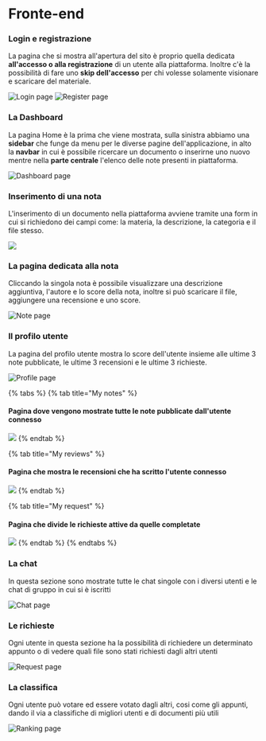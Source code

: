 # Fronte-end

### Login e registrazione

La pagina che si mostra all'apertura del sito è proprio quella dedicata **all'accesso o alla registrazione** <mark style="color:green;"></mark> di un utente alla piattaforma. Inoltre c'è la possibilità di fare uno **skip dell'accesso** per chi volesse solamente visionare e scaricare del materiale.

![Login page](https://s3.us-west-2.amazonaws.com/secure.notion-static.com/8496cedc-34c4-438d-970d-34420e4a3af3/Untitled.png?X-Amz-Algorithm=AWS4-HMAC-SHA256\&X-Amz-Content-Sha256=UNSIGNED-PAYLOAD\&X-Amz-Credential=AKIAT73L2G45EIPT3X45%2F20211224%2Fus-west-2%2Fs3%2Faws4\_request\&X-Amz-Date=20211224T173512Z\&X-Amz-Expires=86400\&X-Amz-Signature=fc73f744bb874866d92a33eb213ad42351af34039f2332751b84ab847a00aff9\&X-Amz-SignedHeaders=host\&response-content-disposition=filename%20%3D%22Untitled.png%22\&x-id=GetObject) ![Register page](https://s3.us-west-2.amazonaws.com/secure.notion-static.com/6583c9bd-38ee-48bf-8e4e-e118538a267d/Untitled.png?X-Amz-Algorithm=AWS4-HMAC-SHA256\&X-Amz-Content-Sha256=UNSIGNED-PAYLOAD\&X-Amz-Credential=AKIAT73L2G45EIPT3X45%2F20211224%2Fus-west-2%2Fs3%2Faws4\_request\&X-Amz-Date=20211224T173601Z\&X-Amz-Expires=86400\&X-Amz-Signature=839c85d2971237081a80f1769011f9290bf8e0e6b085b47db8f445f918f1f7dd\&X-Amz-SignedHeaders=host\&response-content-disposition=filename%20%3D%22Untitled.png%22\&x-id=GetObject)

### La Dashboard

La pagina Home è la prima che viene mostrata, sulla sinistra abbiamo una **sidebar** che funge da menu per le diverse pagine dell'applicazione, in alto la **navbar** in cui è possibile ricercare un documento o inserirne uno nuovo mentre nella **parte centrale** l'elenco delle note presenti in piattaforma.

![Dashboard page](https://s3.us-west-2.amazonaws.com/secure.notion-static.com/a4e3ef10-bbdb-44a6-89f3-211ffb521e60/Untitled.png?X-Amz-Algorithm=AWS4-HMAC-SHA256\&X-Amz-Content-Sha256=UNSIGNED-PAYLOAD\&X-Amz-Credential=AKIAT73L2G45EIPT3X45%2F20211224%2Fus-west-2%2Fs3%2Faws4\_request\&X-Amz-Date=20211224T174009Z\&X-Amz-Expires=86400\&X-Amz-Signature=c8e44f2cf141752608d9bf4a427d358355be872bb1984857bf62f464bff8bf2d\&X-Amz-SignedHeaders=host\&response-content-disposition=filename%20%3D%22Untitled.png%22\&x-id=GetObject)

### Inserimento di una nota

L'inserimento di un documento nella piattaforma avviene tramite una form in cui si richiedono dei campi come: la materia, la descrizione, la categoria e il file stesso.

![](https://s3.us-west-2.amazonaws.com/secure.notion-static.com/d010cdcc-0394-491a-b8d8-2e1faabad13d/Untitled.png?X-Amz-Algorithm=AWS4-HMAC-SHA256\&X-Amz-Content-Sha256=UNSIGNED-PAYLOAD\&X-Amz-Credential=AKIAT73L2G45EIPT3X45%2F20211224%2Fus-west-2%2Fs3%2Faws4\_request\&X-Amz-Date=20211224T180945Z\&X-Amz-Expires=86400\&X-Amz-Signature=d9dbbd3a8f2063358cc6118e8ed8229894e69e6562056678753adb062d9150be\&X-Amz-SignedHeaders=host\&response-content-disposition=filename%20%3D%22Untitled.png%22\&x-id=GetObject)

### La pagina dedicata alla nota

Cliccando la singola nota è possibile visualizzare una descrizione aggiuntiva, l'autore e lo score della nota, inoltre si può scaricare il file, aggiungere una recensione e uno score.

![Note page](https://s3.us-west-2.amazonaws.com/secure.notion-static.com/4a2e14f0-2f31-40af-b7f7-d6795e05cda3/Untitled.png?X-Amz-Algorithm=AWS4-HMAC-SHA256\&X-Amz-Content-Sha256=UNSIGNED-PAYLOAD\&X-Amz-Credential=AKIAT73L2G45EIPT3X45%2F20211224%2Fus-west-2%2Fs3%2Faws4\_request\&X-Amz-Date=20211224T174758Z\&X-Amz-Expires=86400\&X-Amz-Signature=ff757995ecede04c81ff211cb93dc5e82ae11ee7ef24d7e77e20af8d8d8ff1d8\&X-Amz-SignedHeaders=host\&response-content-disposition=filename%20%3D%22Untitled.png%22\&x-id=GetObject)

### Il profilo utente

La pagina del profilo utente mostra lo score dell'utente insieme alle ultime 3 note pubblicate, le ultime 3 recensioni e le ultime 3 richieste.

![Profile page](https://s3.us-west-2.amazonaws.com/secure.notion-static.com/5579d5ea-8822-4482-9602-941332119cd6/Untitled.png?X-Amz-Algorithm=AWS4-HMAC-SHA256\&X-Amz-Content-Sha256=UNSIGNED-PAYLOAD\&X-Amz-Credential=AKIAT73L2G45EIPT3X45%2F20211224%2Fus-west-2%2Fs3%2Faws4\_request\&X-Amz-Date=20211224T175509Z\&X-Amz-Expires=86400\&X-Amz-Signature=0486cb3fabd6afb8e08bfa8e570c2997f692dcb011f148159a012bcdc4ceb7ae\&X-Amz-SignedHeaders=host\&response-content-disposition=filename%20%3D%22Untitled.png%22\&x-id=GetObject)

{% tabs %}
{% tab title="My notes" %}
#### Pagina dove vengono mostrate tutte le note pubblicate dall'utente connesso

![](https://s3.us-west-2.amazonaws.com/secure.notion-static.com/6cef77ba-2482-437c-9f0a-c41a03466e9d/Untitled.png?X-Amz-Algorithm=AWS4-HMAC-SHA256\&X-Amz-Content-Sha256=UNSIGNED-PAYLOAD\&X-Amz-Credential=AKIAT73L2G45EIPT3X45%2F20211224%2Fus-west-2%2Fs3%2Faws4\_request\&X-Amz-Date=20211224T175843Z\&X-Amz-Expires=86400\&X-Amz-Signature=beee1dd1a434c5c6186a9b365f6b080d4617321a15b1832dfb12c138ce00dda8\&X-Amz-SignedHeaders=host\&response-content-disposition=filename%20%3D%22Untitled.png%22\&x-id=GetObject)
{% endtab %}

{% tab title="My reviews" %}
#### Pagina che mostra le recensioni che ha scritto l'utente connesso

![](https://s3.us-west-2.amazonaws.com/secure.notion-static.com/475f2dae-64e1-4cec-aeb7-86b9ccb26b48/Untitled.png?X-Amz-Algorithm=AWS4-HMAC-SHA256\&X-Amz-Content-Sha256=UNSIGNED-PAYLOAD\&X-Amz-Credential=AKIAT73L2G45EIPT3X45%2F20211224%2Fus-west-2%2Fs3%2Faws4\_request\&X-Amz-Date=20211224T175921Z\&X-Amz-Expires=86400\&X-Amz-Signature=8bfdc9d14c7e0fb901825185baf41b79428c44dd41315e83852d810ab6a498c2\&X-Amz-SignedHeaders=host\&response-content-disposition=filename%20%3D%22Untitled.png%22\&x-id=GetObject)
{% endtab %}

{% tab title="My request" %}
#### Pagina che divide le richieste attive da quelle completate

![](https://s3.us-west-2.amazonaws.com/secure.notion-static.com/028b79db-ac30-41db-bce8-9db5e3cb2580/Untitled.png?X-Amz-Algorithm=AWS4-HMAC-SHA256\&X-Amz-Content-Sha256=UNSIGNED-PAYLOAD\&X-Amz-Credential=AKIAT73L2G45EIPT3X45%2F20211224%2Fus-west-2%2Fs3%2Faws4\_request\&X-Amz-Date=20211224T180032Z\&X-Amz-Expires=86400\&X-Amz-Signature=10034c6083105ebbd202825f53f88d0a78180812f8ea662db2f81a59968fed78\&X-Amz-SignedHeaders=host\&response-content-disposition=filename%20%3D%22Untitled.png%22\&x-id=GetObject)
{% endtab %}
{% endtabs %}

### La chat

In questa sezione sono mostrate tutte le chat singole con i diversi utenti e le chat di gruppo in cui si è iscritti

![Chat page](https://s3.us-west-2.amazonaws.com/secure.notion-static.com/e0f27d04-25e7-4635-b580-be22a407f4b9/Untitled.png?X-Amz-Algorithm=AWS4-HMAC-SHA256\&X-Amz-Content-Sha256=UNSIGNED-PAYLOAD\&X-Amz-Credential=AKIAT73L2G45EIPT3X45%2F20211224%2Fus-west-2%2Fs3%2Faws4\_request\&X-Amz-Date=20211224T180406Z\&X-Amz-Expires=86400\&X-Amz-Signature=65ef3a267616fe2c926ae86ddce656648e20fb89e3346b24195c4e843e07bf7e\&X-Amz-SignedHeaders=host\&response-content-disposition=filename%20%3D%22Untitled.png%22\&x-id=GetObject)

### Le richieste

Ogni utente in questa sezione ha la possibilità di richiedere un determinato appunto o di vedere quali file sono stati richiesti dagli altri utenti

![Request page](https://s3.us-west-2.amazonaws.com/secure.notion-static.com/805f5fb7-209c-46eb-9a2c-7c90e53be942/Untitled.png?X-Amz-Algorithm=AWS4-HMAC-SHA256\&X-Amz-Content-Sha256=UNSIGNED-PAYLOAD\&X-Amz-Credential=AKIAT73L2G45EIPT3X45%2F20211224%2Fus-west-2%2Fs3%2Faws4\_request\&X-Amz-Date=20211224T180445Z\&X-Amz-Expires=86400\&X-Amz-Signature=d2651ac66cf406a431b86d284a5d83c33d14bde4e49495fd33d0e1b489c3268b\&X-Amz-SignedHeaders=host\&response-content-disposition=filename%20%3D%22Untitled.png%22\&x-id=GetObject)

### La classifica

Ogni utente può votare ed essere votato dagli altri, cosi come gli appunti, dando il via a classifiche di migliori utenti e di documenti più utili

![Ranking page](https://s3.us-west-2.amazonaws.com/secure.notion-static.com/e1c02ac5-75c7-455f-8dfa-52c8c226332f/Untitled.png?X-Amz-Algorithm=AWS4-HMAC-SHA256\&X-Amz-Content-Sha256=UNSIGNED-PAYLOAD\&X-Amz-Credential=AKIAT73L2G45EIPT3X45%2F20211224%2Fus-west-2%2Fs3%2Faws4\_request\&X-Amz-Date=20211224T180650Z\&X-Amz-Expires=86400\&X-Amz-Signature=ab45261f83de088e4ca7a325c2aac2970c7f7effdf9935376f355557e1d564be\&X-Amz-SignedHeaders=host\&response-content-disposition=filename%20%3D%22Untitled.png%22\&x-id=GetObject)

